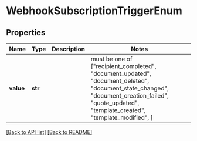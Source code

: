 # WebhookSubscriptionTriggerEnum


## Properties
Name | Type | Description | Notes
------------ | ------------- | ------------- | -------------
**value** | **str** |  |  must be one of ["recipient_completed", "document_updated", "document_deleted", "document_state_changed", "document_creation_failed", "quote_updated", "template_created", "template_modified", ]

[[Back to API list]](../README.md#documentation-for-api-endpoints) [[Back to README]](../README.md)


